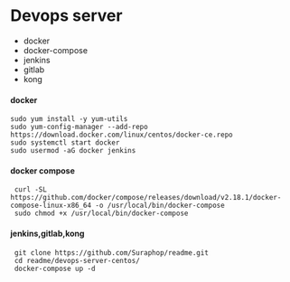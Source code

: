 # Devops server
 - docker
 - docker-compose
 - jenkins
 - gitlab
 - kong

#### docker
```
sudo yum install -y yum-utils
sudo yum-config-manager --add-repo https://download.docker.com/linux/centos/docker-ce.repo
sudo systemctl start docker
sudo usermod -aG docker jenkins
```

#### docker compose
```
 curl -SL https://github.com/docker/compose/releases/download/v2.18.1/docker-compose-linux-x86_64 -o /usr/local/bin/docker-compose
 sudo chmod +x /usr/local/bin/docker-compose
```

#### jenkins,gitlab,kong
```
 git clone https://github.com/Suraphop/readme.git
 cd readme/devops-server-centos/
 docker-compose up -d
```
